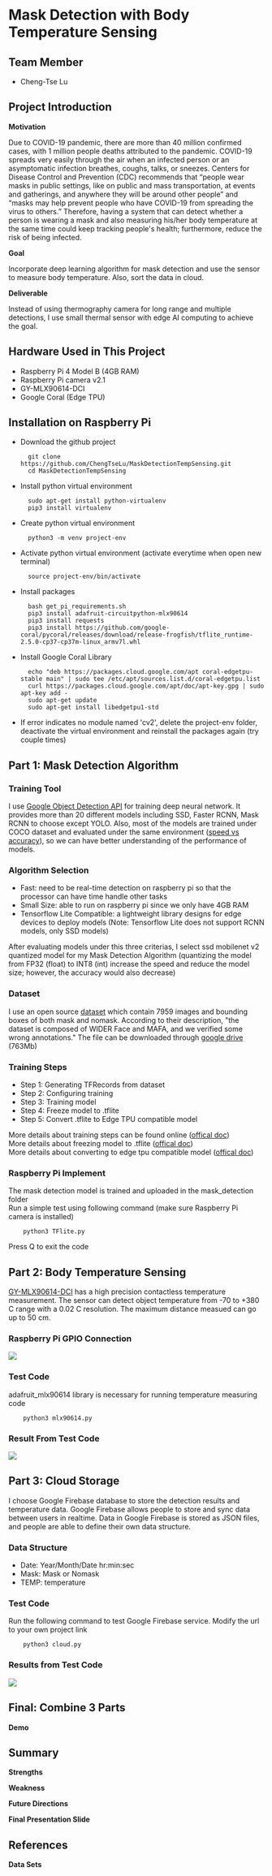 # Mask Detection with Body Temperature Sensing

## Team Member
* Cheng-Tse Lu

## Project Introduction
**Motivation**  

Due to COVID-19 pandemic, there are more than 40 million confirmed cases, with 1 million people deaths attributed to the pandemic. COVID-19 spreads very easily through the air when an infected person or an asymptomatic infection breathes, coughs, talks, or sneezes. Centers for Disease Control and Prevention (CDC) recommends that “people wear masks in public settings, like on public and mass transportation, at events and gatherings, and anywhere they will be around other people” and “masks may help prevent people who have COVID-19 from spreading the virus to others.” Therefore, having a system that can detect whether a person is wearing a mask and also measuring his/her body temperature at the same time could keep tracking people's health; furthermore, reduce the risk of being infected.

**Goal**  

Incorporate deep learning algorithm for mask detection and use the sensor to measure body temperature. Also, sort the data in cloud.

**Deliverable**  

Instead of using thermography camera for long range and multiple detections, I use small thermal sensor with edge AI computing to achieve the goal.

## Hardware Used in This Project
* Raspberry Pi 4 Model B (4GB RAM)
* Raspberry Pi camera v2.1
* GY-MLX90614-DCI
* Google Coral (Edge TPU)

## Installation on Raspberry Pi
* Download the github project

        git clone https://github.com/ChengTseLu/MaskDetectionTempSensing.git
        cd MaskDetectionTempSensing
        
* Install python virtual environment

        sudo apt-get install python-virtualenv
        pip3 install virtualenv
        
* Create python virtual environment
        
        python3 -m venv project-env
        
* Activate python virtual environment (activate everytime when open new terminal)

        source project-env/bin/activate
        
* Install packages
        
        bash get_pi_requirements.sh
        pip3 install adafruit-circuitpython-mlx90614
        pip3 install requests
        pip3 install https://github.com/google-coral/pycoral/releases/download/release-frogfish/tflite_runtime-2.5.0-cp37-cp37m-linux_armv7l.whl
        
* Install Google Coral Library

        echo "deb https://packages.cloud.google.com/apt coral-edgetpu-stable main" | sudo tee /etc/apt/sources.list.d/coral-edgetpu.list
        curl https://packages.cloud.google.com/apt/doc/apt-key.gpg | sudo apt-key add -
        sudo apt-get update
        sudo apt-get install libedgetpu1-std

* If error indicates no module named 'cv2', delete the project-env folder, deactivate the virtual environment and reinstall the packages again (try couple times)


## Part 1: Mask Detection Algorithm

### Training Tool
I use [Google Object Detection API](https://github.com/tensorflow/models) for training deep neural network. It provides more than 20 different models including SSD, Faster RCNN, Mask RCNN to choose except YOLO. Also, most of the models are trained under COCO dataset and evaluated under the same environment ([speed vs accuracy](https://github.com/tensorflow/models/blob/master/research/object_detection/g3doc/tf1_detection_zoo.md)), so we can have better understanding of the performance of models.


### Algorithm Selection
* Fast: need to be real-time detection on raspberry pi so that the processor can have time handle other tasks
* Small Size: able to run on raspberry pi since we only have 4GB RAM
* Tensorflow Lite Compatible: a lightweight library designs for edge devices to deploy models (Note: Tensorflow Lite does not support RCNN models, only SSD models) 
  
After evaluating models under this three criterias, I select ssd mobilenet v2 quantized model for my Mask Detection Algorithm (quantizing the model from FP32 (float) to INT8 (int) increase the speed and reduce the model size; however, the accuracy would also decrease)

### Dataset
I use an open source [dataset](https://github.com/AIZOOTech/FaceMaskDetection) which contain 7959 images and bounding boxes of both mask and nomask. According to their description, "the dataset is composed of WIDER Face and MAFA, and we verified some wrong annotations." The file can be downloaded through [google drive](https://drive.google.com/file/d/1QspxOJMDf_rAWVV7AU_Nc0rjo1_EPEDW/view) (763Mb)

### Training Steps 
* Step 1: Generating TFRecords from dataset
* Step 2: Configuring training
* Step 3: Training model
* Step 4: Freeze model to .tflite
* Step 5: Convert .tflite to Edge TPU compatible model
  
More details about training steps can be found online ([offical doc](https://towardsdatascience.com/creating-your-own-object-detector-ad69dda69c85))  
More details about freezing model to .tflite ([offical doc](https://github.com/tensorflow/models/blob/master/research/object_detection/g3doc/running_on_mobile_tensorflowlite.md))  
More details about converting to edge tpu compatible model ([offical doc](https://coral.ai/docs/edgetpu/compiler/#system-requirements))

### Raspberry Pi Implement
The mask detection model is trained and uploaded in the mask_detection folder  
Run a simple test using following command (make sure Raspberry Pi camera is installed)  


        python3 TFlite.py
        
Press Q to exit the code

## Part 2: Body Temperature Sensing

[GY-MLX90614-DCI](https://www.digchip.com/datasheets/parts/datasheet/287/MLX90614ESF-DCI-000-SP-pdf.php) has a high precision contactless temperature measurement. The sensor can detect object temperature from -70 to +380 C range with a 0.02 C resolution. The maximum distance measued can go up to 50 cm.

### Raspberry Pi GPIO Connection
![](https://github.com/ChengTseLu/MaskDetectionTempSensing/blob/main/pic/mlx90614.png)

### Test Code
adafruit_mlx90614 library is necessary for running temperature measuring code

        python3 mlx90614.py
        
### Result From Test Code
![](https://github.com/ChengTseLu/MaskDetectionTempSensing/blob/main/pic/temp.png)

## Part 3: Cloud Storage

I choose Google Firebase database to store the detection results and temperature data. Google Firebase allows people to store and sync data between users in realtime. Data in Google Firebase is stored as JSON files, and people are able to define their own data structure.

### Data Structure
* Date: Year/Month/Date hr:min:sec
* Mask: Mask or Nomask
* TEMP: temperature  

### Test Code
Run the following command to test Google Firebase service. Modify the url to your own project link

        python3 cloud.py
        
### Results from Test Code
![](https://github.com/ChengTseLu/MaskDetectionTempSensing/blob/main/pic/cloud.png)

## Final: Combine 3 Parts
**Demo**

## Summary
**Strengths**

**Weakness**

**Future Directions**

**Final Presentation Slide**

## References
**Data Sets**
